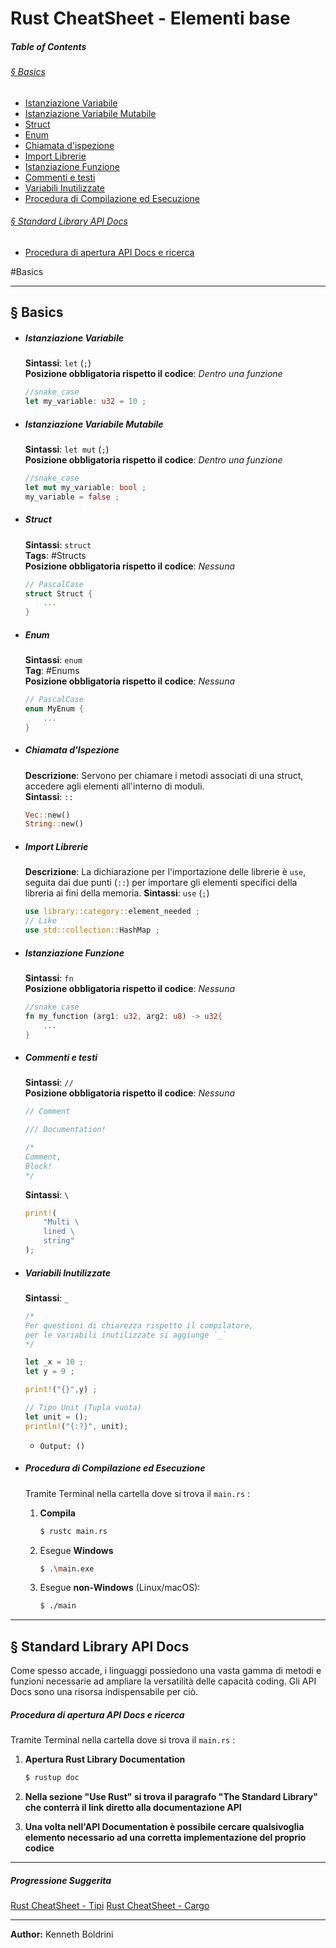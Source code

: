 # **Rust CheatSheet - Elementi base**

##### **Table of Contents**
###### [§ Basics](#-Basics-1)
- [Istanziazione Variabile](#Istanziazione-Variabile)
- [Istanziazione Variabile Mutabile](#Istanziazione-Variabile-Mutabile)
- [Struct](#Struct)
- [Enum](#Enum)
- [Chiamata d'ispezione](#Chiamata-d'ispezione)
- [Import Librerie](#Import-Librerie)
- [Istanziazione Funzione](#IstanziazioneFunzione) 
- [Commenti e testi](#Commenti-e-testi)
- [Variabili Inutilizzate](#Variabili-Inutilizzate)
- [Procedura di Compilazione ed Esecuzione](#Procedura-di-Compilazione-ed-Esecuzione)
###### [§ Standard Library API Docs](#-Standard-Library-API-Docs) 
- [Procedura di apertura API Docs e ricerca](#Procedura-di-apertura-API-Docs-e-ricerca)
	
#Basics 
	
---
## **§ Basics**
	
- ##### Istanziazione Variabile
	
	**Sintassi**: `let` (`;`)  
	**Posizione obbligatoria rispetto il codice**: *Dentro una funzione*
	
	```Rust
	//snake_case
	let my_variable: u32 = 10 ;
	```
	
	
- ##### Istanziazione Variabile Mutabile 
	
	**Sintassi**: `let mut` (`;`)  
	**Posizione obbligatoria rispetto il codice**: *Dentro una funzione*
	
	```Rust
	//snake_case
	let mut my_variable: bool ;
	my_variable = false ;
	```
	
	
- ##### Struct
	
	**Sintassi**: `struct`  
	**Tags**: #Structs  
	**Posizione obbligatoria rispetto il codice**: *Nessuna*
		
	```Rust
	// PascalCase
	struct Struct {
		...
	}
	```
	
	
- ##### Enum
	
	**Sintassi**: `enum`  
	**Tag**: #Enums   
	**Posizione obbligatoria rispetto il codice**: *Nessuna*
	
	```Rust
	// PascalCase
	enum MyEnum {
		...
	}
	```
	
	
- ##### Chiamata d'Ispezione 
	
	**Descrizione**: Servono per chiamare i metodi associati di una struct, accedere agli elementi all'interno di moduli.  
	**Sintassi**: `::`  
	
	``` Rust
	Vec::new()
	String::new()
	```
	
	
- ##### Import Librerie
	**Descrizione**: La dichiarazione per l'importazione delle librerie è `use`, seguita dai due punti (`::`) per importare gli elementi specifici della libreria ai fini della memoria.
	**Sintassi**: `use` (`;`)  

	```Rust
	use library::category::element_needed ;
	// Like
	use std::collection::HashMap ;
	```
	
	
- ##### Istanziazione Funzione 
	
	**Sintassi**: `fn`  
	**Posizione obbligatoria rispetto il codice**: *Nessuna*  
	
	```Rust
	//snake_case
	fn my_function (arg1: u32, arg2: u8) -> u32{
		...
	}
	```
	
	
- ##### Commenti e testi
	
	**Sintassi**: `//`  
	**Posizione obbligatoria rispetto il codice**: *Nessuna*  
	
	```Rust
	// Comment
	
	/// Documentation!
	
	/*
	Comment,
	Block!
	*/
	```
	
	**Sintassi**: `\`  
	
	```Rust
	print!(
		"Multi \
		lined \ 
		string"
	);
	```
	
- ##### Variabili Inutilizzate
	
	**Sintassi**: `_`  
	
	```Rust
	/*
	Per questioni di chiarezza rispetto il compilatore, 
	per le variabili inutilizzate si aggiunge `_`
	*/
	
	let _x = 10 ;
	let y = 9 ;
	
	print!("{}",y) ;

	// Tipo Unit (Tupla vuota) 
	let unit = (); 
	println!("{:?}", unit); 
	```
	- `Output: ()`
	
- ##### Procedura di Compilazione ed Esecuzione
	
	Tramite Terminal nella cartella dove si trova il `main.rs` :  
	
	1. **Compila**  
		```sh
	   $ rustc main.rs
	   ```
	2. Esegue **Windows**  
		```sh
	   $ .\main.exe
	   ```  
	3. Esegue **non-Windows** (Linux/macOS):  
		```sh
	   $ ./main
	   ```     
	
---
## § Standard Library API Docs
	
Come spesso accade, i linguaggi possiedono una vasta gamma di metodi e funzioni necessarie ad ampliare la versatilità delle capacità coding. Gli API Docs sono una risorsa indispensabile per ciò.
##### Procedura di apertura API Docs e ricerca
	
Tramite Terminal nella cartella dove si trova il `main.rs` :  
	
1. **Apertura Rust Library Documentation** 
   ```sh
   $ rustup doc
   ```
	   
1. **Nella sezione "Use Rust" si trova il paragrafo "The Standard Library" che conterrà il link diretto alla documentazione API** 
	
1. **Una volta nell'API Documentation è possibile cercare qualsivoglia elemento necessario ad una corretta implementazione del proprio codice**
	
	
---
##### Progressione Suggerita
[Rust CheatSheet - Tipi](rust-types-cheatsheet.md)
[Rust CheatSheet - Cargo](rust-cargo-cheatsheet.md)
	
---
	
**Author:** Kenneth Boldrini